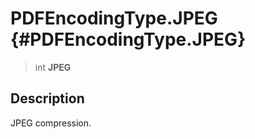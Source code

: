 PDFEncodingType.JPEG {#PDFEncodingType.JPEG}
====================

> int **JPEG**

Description
-----------

JPEG compression.
